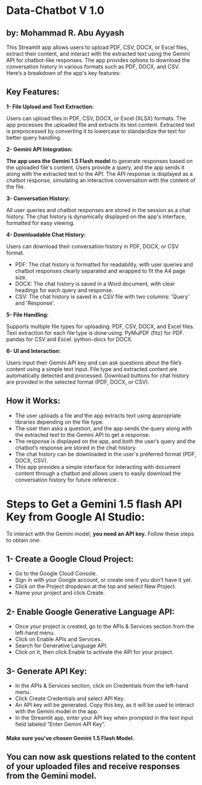 # Data-Chatbot V 1.0
## by: Mohammad R. Abu Ayyash
This Streamlit app allows users to upload PDF, CSV, DOCX, or Excel files, extract their content, and interact with the extracted text using the Gemini API for chatbot-like responses. The app provides options to download the conversation history in various formats such as PDF, DOCX, and CSV. Here’s a breakdown of the app's key features:

## Key Features:

**1- File Upload and Text Extraction:**

Users can upload files in PDF, CSV, DOCX, or Excel (XLSX) formats.
The app processes the uploaded file and extracts its text content.
Extracted text is preprocessed by converting it to lowercase to standardize the text for better query handling.

**2- Gemini API Integration:**

**The app uses the Gemini 1.5 Flash model** to generate responses based on the uploaded file's content.
Users provide a query, and the app sends it along with the extracted text to the API.
The API response is displayed as a chatbot response, simulating an interactive conversation with the content of the file.

**3- Conversation History:**

All user queries and chatbot responses are stored in the session as a chat history.
The chat history is dynamically displayed on the app's interface, formatted for easy viewing.

**4- Downloadable Chat History:**

Users can download their conversation history in PDF, DOCX, or CSV format.

* PDF: The chat history is formatted for readability, with user queries and chatbot responses clearly separated and wrapped to fit the A4 page size.
* DOCX: The chat history is saved in a Word document, with clear headings for each query and response.
* CSV: The chat history is saved in a CSV file with two columns: 'Query' and 'Response'.

**5- File Handling:**

Supports multiple file types for uploading: PDF, CSV, DOCX, and Excel files.
Text extraction for each file type is done using:
PyMuPDF (fitz) for PDF.
pandas for CSV and Excel.
python-docx for DOCX.

**6- UI and Interaction:**

Users input their Gemini API key and can ask questions about the file’s content using a simple text input.
File type and extracted content are automatically detected and processed.
Download buttons for chat history are provided in the selected format (PDF, DOCX, or CSV).

## How it Works:

* The user uploads a file and the app extracts text using appropriate libraries depending on the file type.
* The user then asks a question, and the app sends the query along with the extracted text to the Gemini API to get a response.
* The response is displayed on the app, and both the user’s query and the chatbot’s response are stored in the chat history.
* The chat history can be downloaded in the user's preferred format (PDF, DOCX, CSV).
* This app provides a simple interface for interacting with document content through a chatbot and allows users to easily download the conversation history for future reference.

# Steps to Get a Gemini 1.5 flash API Key from Google AI Studio:
To interact with the Gemini model, **you need an API key.** Follow these steps to obtain one:

## 1- Create a Google Cloud Project:

* Go to the Google Cloud Console.
* Sign in with your Google account, or create one if you don't have it yet.
* Click on the Project dropdown at the top and select New Project.
* Name your project and click Create.

## 2- Enable Google Generative Language API:

* Once your project is created, go to the APIs & Services section from the left-hand menu.
* Click on Enable APIs and Services.
* Search for Generative Language API.
* Click on it, then click Enable to activate the API for your project.

## 3- Generate API Key:

* In the APIs & Services section, click on Credentials from the left-hand menu.
* Click Create Credentials and select API Key.
* An API key will be generated. Copy this key, as it will be used to interact with the Gemini model in the app.
* In the Streamlit app, enter your API key when prompted in the text input field labeled “Enter Gemini API Key”.

#### Make sure you've chosen Gemini 1.5 Flash Model.

## You can now ask questions related to the content of your uploaded files and receive responses from the Gemini model.
